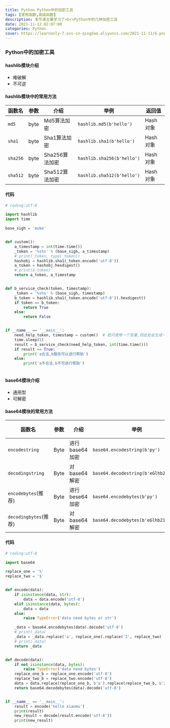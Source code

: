 ```yaml
---
title: Python Python中的加密工具
tags: [常用函数,高级函数]
description: 本节课主要学习了<br>Python中的几种加密工具
date: 2021-11-12 02:07:00
categories: Python
cover: https://learnonly-7.oss-cn-qingdao.aliyuncs.com/2021-11-11/6.png
---
```


### Python中的加密工具

#### hashlib模块介绍

- 难破解
- 不可逆

#### hashlib模块中的常用方法

| 函数名   | 参数 | 介绍           | 举例                       | 返回值   |
| -------- | ---- | -------------- | -------------------------- | -------- |
| `md5`    | byte | Md5算法加密    | `hashlib.md5(b'hello')`    | Hash对象 |
| `sha1`   | byte | Sha1算法加密   | `hashlib.sha1(b'hello')`   | Hash对象 |
| `sha256` | byte | Sha256算法加密 | `hashlib.sha256(b'hello')` | Hash对象 |
| `sha512` | byte | Sha512算法加密 | `hashlib.sha512(b'hello')` | Hash对象 |

#### 代码

```python
# coding:utf-8

import hashlib
import time

base_sigh = 'muke'


def custom():
    a_timestamp = int(time.time())
    _token = '%s%s' % (base_sigh, a_timestamp)
    # print(_token, type(_token))
    hashobj = hashlib.sha1(_token.encode('utf-8'))
    a_token = hashobj.hexdigest()
    # print(a_token)
    return a_token, a_timestamp


def b_service_check(token, timestamp):
    _token = '%s%s' % (base_sigh, timestamp)
    b_token = hashlib.sha1(_token.encode('utf-8')).hexdigest()
    if token == b_token:
        return True
    else:
        return False


if __name__ == '__main__':
    need_help_token, timestamp = custom()  # 若只使用一个变量,则此处会生成一个元组传入其变量
    time.sleep(1)
    result = b_service_check(need_help_token, int(time.time()))
    if result == True:
        print('a合法,b服务可以进行帮助')
    else:
        print('a不合法,b不可进行帮助')
        
```

#### base64模块介绍

- 通用型
- 可解密

#### base64模块的常用方法

| 函数名                | 参数 | 介绍           | 举例                                 | 返回值 |
| --------------------- | ---- | -------------- | ------------------------------------ | ------ |
| `encodestring`        | Byte | 进行base64加密 | `base64.encodestring(b'py')`         | Byte   |
| `decodingstring`      | Byte | 对base64解密   | `base64.decodestring(b'eGlhb211\n')` | Byte   |
| `encodebytes`(推荐)   | Byte | 进行bese64加密 | `base64.encodebytes(b'py')`          | Byte   |
| `decodingbytes`(推荐) | Byte | 对base64解密   | `base64.decodebytes(b'eGlhb211\n')`  | Byte   |

#### 代码

```python
# coding:utf-8

import base64

replace_one = '%'
replace_two = '$'


def encode(data):
    if isinstance(data, str):
        data = data.encode('utf-8')
    elif isinstance(data, bytes):
        data = data
    else:
        raise TypeError('data need bytes or str')

    _data = base64.encodebytes(data).decode('utf-8')
    # print(_data)
    _data = _data.replace('a', replace_one).replace('2', replace_two)
    # print(_data)
    return _data


def decode(data):
    if not isinstance(data, bytes):
        raise TypeError('data need bytes')
    replace_one_b = replace_one.encode('utf-8')
    replace_two_b = replace_two.encode('utf-8')
    data = data.replace(replace_one_b, b'a').replace(replace_two_b, b'2')
    return base64.decodebytes(data).decode('utf-8')


if __name__ == '__main__':
    result = encode('hello xiaomu')
    print(result)
    new_result = decode(result.encode('utf-8'))
    print(new_result)
    
```
